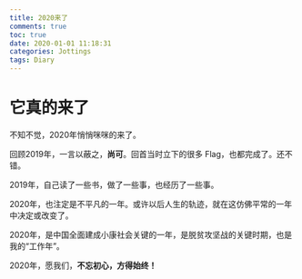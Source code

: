 ```yaml
---
title: 2020来了
comments: true
toc: true
date: 2020-01-01 11:18:31
categories: Jottings
tags: Diary
---
```


# 它真的来了

不知不觉，2020年悄悄咪咪的来了。

回顾2019年，一言以蔽之，**尚可**。回首当时立下的很多 Flag，也都完成了。还不错。

2019年，自己读了一些书，做了一些事，也经历了一些事。

2020年，也注定是不平凡的一年。或许以后人生的轨迹，就在这仿佛平常的一年中决定或改变了。

2020年，是中国全面建成小康社会关键的一年，是脱贫攻坚战的关键时期，也是我的“工作年”。

2020年，愿我们，**不忘初心，方得始终！**
